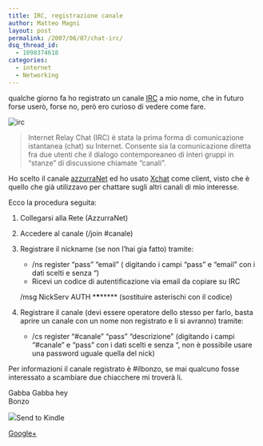 ```yaml
---
title: IRC, registrazione canale
author: Matteo Magni
layout: post
permalink: /2007/06/07/chat-irc/
dsq_thread_id:
  - 1098374618
categories:
  - internet
  - Networking
---
```

qualche giorno fa ho registrato un canale [IRC][1] a mio nome, che in futuro forse userò, forse no, però ero curioso di vedere come fare.

![irc][2]

> Internet Relay Chat (IRC) è stata la prima forma di comunicazione istantanea (chat) su Internet. Consente sia la comunicazione diretta fra due utenti che il dialogo contemporeaneo di interi gruppi in &#8220;stanze&#8221; di discussione chiamate &#8220;canali&#8221;.

Ho scelto il canale [azzurraNet][3] ed ho usato [Xchat][4] come client, visto che è quello che già utilizzavo per chattare sugli altri canali di mio interesse.

Ecco la procedura seguita:

1.  Collegarsi alla Rete (AzzurraNet) 
2.  Accedere al canale (/join #canale) 
3.  Registrare il nickname (se non l&#8217;hai gia fatto) tramite: 
    * /ns register &#8220;pass&#8221; &#8220;email&#8221; ( digitando i campi &#8220;pass&#8221; e &#8220;email&#8221; con i dati scelti e senza &#8220;)  
    * Ricevi un codice di autentificazione via email da copiare su IRC
    
    /msg NickServ AUTH \***\***\***** (sostituire asterischi con il codice)

4.  Registrare il canale (devi essere operatore dello stesso per farlo, basta aprire un canale con un nome non registrato e li si avranno) tramite: 
    * /cs register &#8220;#canale&#8221; &#8220;pass&#8221; &#8220;descrizione&#8221; (digitando i campi &#8220;#canale&#8221; e &#8220;pass&#8221; con i dati scelti e senza &#8220;, non è possibile usare una password uguale quella del nick) </li> </ol> 
    Per informazioni il canale registrato è #ilbonzo, se mai qualcuno fosse interessato a scambiare due chiacchere mi troverà li.
    
    Gabba Gabba hey  
    Bonzo
    
    <div class='kindleWidget kindleLight' >
      <img src="http://magni.me/wp-content/plugins/send-to-kindle/media/white-15.png" /><span>Send to Kindle</span>
    </div>
    
    <a rel="author" href="https://plus.google.com/111433366670841346629?rel=author"  >Google+</a>

 [1]: http://it.wikipedia.org/wiki/Internet_Relay_Chat
 [2]: http://magni.me/wp-content/uploads/2007/06/honesty-irc.miniatura.jpg
 [3]: http://www.azzurra.org
 [4]: http://www.xchat.org
